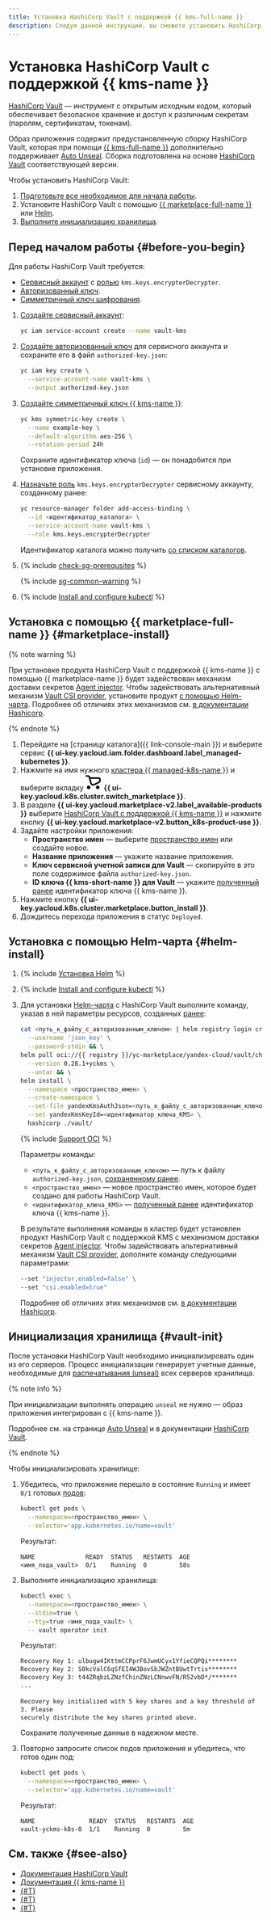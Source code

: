 ```yaml
---
title: Установка HashiCorp Vault с поддержкой {{ kms-full-name }}
description: Следуя данной инструкции, вы сможете установить HashiCorp Vault с поддержкой {{ kms-full-name }}.
---
```


# Установка HashiCorp Vault с поддержкой {{ kms-name }}


[HashiCorp Vault](https://www.vaultproject.io/) — инструмент с открытым исходным кодом, который обеспечивает безопасное хранение и доступ к различным секретам (паролям, сертификатам, токенам).

Образ приложения содержит предустановленную сборку HashiCorp Vault, которая при помощи [{{ kms-full-name }}](../../../kms/) дополнительно поддерживает [Auto Unseal](https://developer.hashicorp.com/vault/docs/concepts/seal#auto-unseal). Сборка подготовлена на основе [HashiCorp Vault](https://github.com/hashicorp/vault/tags) соответствующей версии.

Чтобы установить HashiCorp Vault:
1. [Подготовьте все необходимое для начала работы](#before-you-begin).
1. Установите HashiCorp Vault с помощью [{{ marketplace-full-name }}](#marketplace-install) или [Helm](#helm-install).
1. [Выполните инициализацию хранилища](#vault-init).

## Перед началом работы {#before-you-begin}

Для работы HashiCorp Vault требуется:
* [Сервисный аккаунт](../../../iam/concepts/users/service-accounts.md) с [ролью](../../../iam/concepts/access-control/roles.md) `kms.keys.encrypterDecrypter`.
* [Авторизованный ключ](../../../iam/concepts/authorization/key.md).
* [Симметричный ключ шифрования](../../../kms/concepts/key.md).

1. [Создайте сервисный аккаунт](../../../iam/operations/sa/create.md):

   ```bash
   yc iam service-account create --name vault-kms
   ```

1. [Создайте авторизованный ключ](../../../iam/operations/authentication/manage-authorized-keys.md#create-authorized-key) для сервисного аккаунта и сохраните его в файл `authorized-key.json`:

   ```bash
   yc iam key create \
     --service-account-name vault-kms \
     --output authorized-key.json
   ```

1. [Создайте симметричный ключ {{ kms-name }}](../../../kms/operations/key.md#create):

   ```bash
   yc kms symmetric-key create \
     --name example-key \
     --default-algorithm aes-256 \
     --rotation-period 24h
   ```

   Сохраните идентификатор ключа (`id`) — он понадобится при установке приложения.
1. [Назначьте роль](../../../iam/operations/roles/grant.md) `kms.keys.encrypterDecrypter` сервисному аккаунту, созданному ранее:

   ```bash
   yc resource-manager folder add-access-binding \
     --id <идентификатор_каталога> \
     --service-account-name vault-kms \
     --role kms.keys.encrypterDecrypter
   ```

   Идентификатор каталога можно получить [со списком каталогов](../../../resource-manager/operations/folder/get-id.md).

1. {% include [check-sg-prerequsites](../../../_includes/managed-kubernetes/security-groups/check-sg-prerequsites-lvl3.md) %}

    {% include [sg-common-warning](../../../_includes/managed-kubernetes/security-groups/sg-common-warning.md) %}

1. {% include [Install and configure kubectl](../../../_includes/managed-kubernetes/kubectl-install.md) %}

## Установка с помощью {{ marketplace-full-name }} {#marketplace-install}

{% note warning %}

При установке продукта HashiCorp Vault с поддержкой {{ kms-name }} с помощью {{ marketplace-name }} будет задействован механизм доставки секретов [Agent injector](https://developer.hashicorp.com/vault/docs/platform/k8s/injector). Чтобы задействовать альтернативный механизм [Vault CSI provider](https://developer.hashicorp.com/vault/docs/platform/k8s/csi), установите продукт [с помощью Helm-чарта](#helm-install). Подробнее об отличиях этих механизмов см. [в документации Hashicorp](https://developer.hashicorp.com/vault/docs/platform/k8s/injector-csi).

{% endnote %}

1. Перейдите на [страницу каталога]({{ link-console-main }}) и выберите сервис **{{ ui-key.yacloud.iam.folder.dashboard.label_managed-kubernetes }}**.
1. Нажмите на имя нужного [кластера {{ managed-k8s-name }}](../../concepts/index.md#kubernetes-cluster) и выберите вкладку ![Marketplace](../../../_assets/console-icons/shopping-cart.svg) **{{ ui-key.yacloud.k8s.cluster.switch_marketplace }}**.
1. В разделе **{{ ui-key.yacloud.marketplace-v2.label_available-products }}** выберите [HashiCorp Vault с поддержкой {{ kms-name }}](/marketplace/products/yc/vault-yckms-k8s) и нажмите кнопку **{{ ui-key.yacloud.marketplace-v2.button_k8s-product-use }}**.
1. Задайте настройки приложения:
   * **Пространство имен** — выберите [пространство имен](../../concepts/index.md#namespace) или создайте новое.
   * **Название приложения** — укажите название приложения.
   * **Ключ сервисной учетной записи для Vault** — скопируйте в это поле содержимое файла `authorized-key.json`.
   * **ID ключа {{ kms-short-name }} для Vault** — укажите [полученный ранее](#before-you-begin) идентификатор ключа {{ kms-name }}.
1. Нажмите кнопку **{{ ui-key.yacloud.k8s.cluster.marketplace.button_install }}**.
1. Дождитесь перехода приложения в статус `Deployed`.

## Установка с помощью Helm-чарта {#helm-install}

1. {% include [Установка Helm](../../../_includes/managed-kubernetes/helm-install.md) %}
1. {% include [Install and configure kubectl](../../../_includes/managed-kubernetes/kubectl-install.md) %}
1. Для установки [Helm-чарта](https://helm.sh/docs/topics/charts/) с HashiCorp Vault выполните команду, указав в ней параметры ресурсов, созданных [ранее](#before-you-begin):

   ```bash
   cat <путь_к_файлу_с_авторизованным_ключом> | helm registry login cr.yandex \
     --username 'json_key' \
     --password-stdin && \
   helm pull oci://{{ registry }}/yc-marketplace/yandex-cloud/vault/chart/vault \
     --version 0.28.1+yckms \
     --untar && \
   helm install \
     --namespace <пространство_имен> \
     --create-namespace \
     --set-file yandexKmsAuthJson=<путь_к_файлу_с_авторизованным_ключом> \
     --set yandexKmsKeyId=<идентификатор_ключа_KMS> \
     hashicorp ./vault/
   ```

   {% include [Support OCI](../../../_includes/managed-kubernetes/note-helm-experimental-oci.md) %}

   Параметры команды:
   * `<путь_к_файлу_с_авторизованным_ключом>` — путь к файлу `authorized-key.json`, [сохраненному ранее](#before-you-begin).
   * `<пространство_имен>` — новое пространство имен, которое будет создано для работы HashiCorp Vault.
   * `<идентификатор_ключа_KMS>` — [полученный ранее](#before-you-begin) идентификатор ключа {{ kms-name }}.

   В результате выполнения команды в кластер будет установлен продукт HashiCorp Vault с поддержкой KMS с механизмом доставки секретов [Agent injector](https://developer.hashicorp.com/vault/docs/platform/k8s/injector). Чтобы задействовать альтернативный механизм [Vault CSI provider](https://developer.hashicorp.com/vault/docs/platform/k8s/csi), дополните команду следующими параметрами:

   ```bash
   --set "injector.enabled=false" \
   --set "csi.enabled=true"
   ```

   Подробнее об отличиях этих механизмов см. [в документации Hashicorp](https://developer.hashicorp.com/vault/docs/platform/k8s/injector-csi).

## Инициализация хранилища {#vault-init}

После установки HashiCorp Vault необходимо инициализировать один из его серверов. Процесс инициализации генерирует учетные данные, необходимые для [распечатывания (unseal)](https://www.vaultproject.io/docs/concepts/seal#why) всех серверов хранилища.

{% note info %}

При инициализации выполнять операцию `unseal` не нужно — образ приложения интегрирован с {{ kms-name }}.

Подробнее см. на странице [Auto Unseal](../../../kms/tutorials/vault-secret.md) и в документации [HashiCorp Vault](https://learn.hashicorp.com/tutorials/vault/kubernetes-raft-deployment-guide?in=vault/kubernetes#initialize-and-unseal-vault).

{% endnote %}

Чтобы инициализировать хранилище:
1. Убедитесь, что приложение перешло в состояние `Running` и имеет `0/1` готовых [подов](../../concepts/index.md#pod):

   ```bash
   kubectl get pods \
     --namespace=<пространство_имен> \
     --selector='app.kubernetes.io/name=vault'
   ```

   Результат:

   ```text
   NAME              READY  STATUS   RESTARTS  AGE
   <имя_пода_vault>  0/1    Running  0         58s
   ```

1. Выполните инициализацию хранилища:

   ```bash
   kubectl exec \
     --namespace=<пространство_имен> \
     --stdin=true \
     --tty=true <имя_пода_vault> \
     -- vault operator init
   ```

   Результат:

   ```text
   Recovery Key 1: ulbugw4IKttmCCPprF6JwmUCyx1YfieCQPQi********
   Recovery Key 2: S0kcValC6qSfEI4WJBovSbJWZntBUwtTrtis********
   Recovery Key 3: t44ZRqbzLZNzfChinZNzLCNnwvFN/R52vbD*/*******
   ...

   Recovery key initialized with 5 key shares and a key threshold of 3. Please
   securely distribute the key shares printed above.
   ```

   Сохраните полученные данные в надежном месте.

1. Повторно запросите список подов приложения и убедитесь, что готов один под:

   ```bash
   kubectl get pods \
     --namespace=<пространство_имен> \
     --selector='app.kubernetes.io/name=vault'
   ```

   Результат:

   ```text
   NAME               READY  STATUS   RESTARTS  AGE
   vault-yckms-k8s-0  1/1    Running  0         5m
   ```

## См. также {#see-also}

* [Документация HashiCorp Vault](https://developer.hashicorp.com/vault/docs?product_intent=vault)
* [Документация {{ kms-name }}](../../../kms/)
* [{#T}](../../tutorials/marketplace/hashicorp-vault.md)
* [{#T}](./external-secrets-operator.md)
* [{#T}](../../tutorials/kubernetes-lockbox-secrets.md)

